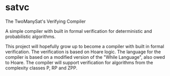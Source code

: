 satvc
=====

The TwoManySat's Verifying Compiler

A simple compiler with built in formal verification for deterministic and probabilistic algorithms.

This project will hopefully grow up to become a compiler with built in formal verification. The verification is based on Hoare logic. The language for the compiler is based on a modified version of the "While Language", also owed to Hoare. The compiler will support verification for algorithms from the complexity classes P, RP and ZPP. 
